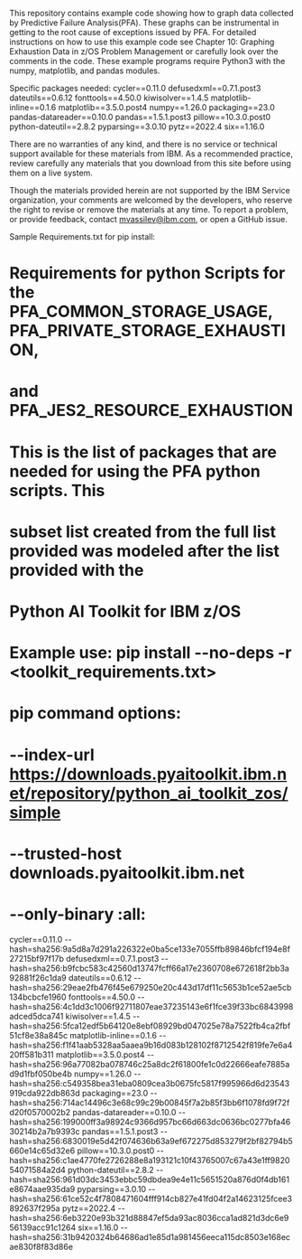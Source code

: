 This repository contains example code showing how to graph data collected by Predictive Failure Analysis(PFA). These graphs can be instrumental in getting to the root cause of exceptions issued by PFA. For detailed instructions on how to use this example code see Chapter 10: Graphing Exhaustion Data in z/OS Problem Management or carefully look over the comments in the code. These example programs require Python3 with the numpy, matplotlib, and pandas modules. 

Specific packages needed:
cycler==0.11.0 
defusedxml==0.7.1.post3 
dateutils==0.6.12 
fonttools==4.50.0 
kiwisolver==1.4.5 
matplotlib-inline==0.1.6
matplotlib==3.5.0.post4 
numpy==1.26.0 
packaging==23.0 
pandas-datareader==0.10.0
pandas==1.5.1.post3
pillow==10.3.0.post0 
python-dateutil==2.8.2
pyparsing==3.0.10
pytz==2022.4
six==1.16.0

There are no warranties of any kind, and there is no service or technical support available for these materials from IBM. As a recommended practice, review carefully any materials that you download from this site before using them on a live system.

Though the materials provided herein are not supported by the IBM Service organization, your comments are welcomed by the developers, who reserve the right to revise or remove the materials at any time. To report a problem, or provide feedback, contact  mvassilev@ibm.com, or open a GitHub issue.

Sample Requirements.txt for pip install:
#####
#
# Requirements for python Scripts for the PFA_COMMON_STORAGE_USAGE, PFA_PRIVATE_STORAGE_EXHAUSTION,
# and PFA_JES2_RESOURCE_EXHAUSTION
#
# This is the list of packages that are needed for using the PFA python scripts.  This
# subset list created from the full list provided was modeled after the list provided with the
# Python AI Toolkit for IBM z/OS
#
# Example use:  pip install --no-deps -r <toolkit_requirements.txt>
#
# pip command options:
# --index-url https://downloads.pyaitoolkit.ibm.net/repository/python_ai_toolkit_zos/simple
# --trusted-host downloads.pyaitoolkit.ibm.net
# --only-binary :all:

cycler==0.11.0 --hash=sha256:9a5d8a7d291a226322e0ba5ce133e7055ffb89846bfcf194e8f27215bf97f17b
defusedxml==0.7.1.post3 --hash=sha256:b9fcbc583c42560d13747fcff66a17e2360708e672618f2bb3a92881f26c1da9
dateutils==0.6.12 --hash=sha256:29eae2fb476f45e679250e20c443d17df11c5653b1ce52ae5cb134bcbcfe1960
fonttools==4.50.0 --hash=sha256:4c1dd3c1006f92711807eae37235143e6f1fce39f33bc6843998adced5dca741
kiwisolver==1.4.5 --hash=sha256:5fca12edf5b64120e8ebf08929bd047025e78a7522fb4ca2fbf51cf8e38a845c
matplotlib-inline==0.1.6 --hash=sha256:f1f41aab5328aa5aaea9b16d083b128102f8712542f819fe7e6a420ff581b311
matplotlib==3.5.0.post4 --hash=sha256:96a77082ba078746c25a8dc2f61800fe1c0d22666eafe7885ad9d1fbf050be4b
numpy==1.26.0 --hash=sha256:c549358bea31eba0809cea3b0675fc5817f995966d6d23543919cda922db863d
packaging==23.0 --hash=sha256:714ac14496c3e68c99c29b00845f7a2b85f3bb6f1078fd9f72fd20f0570002b2
pandas-datareader==0.10.0 --hash=sha256:199000ff3a98924c9366d957bc66d663dc0636bc0277bfa4630214b2a7b9393c
pandas==1.5.1.post3 --hash=sha256:6830019e5d42f074636b63a9ef672275d853279f2bf82794b5660e14c65d32e6
pillow==10.3.0.post0 --hash=sha256:c1ae4770fe2726288e8a193121c10f43765007c67a43e1ff982054071584a2d4
python-dateutil==2.8.2 --hash=sha256:961d03dc3453ebbc59dbdea9e4e11c5651520a876d0f4db161e8674aae935da9
pyparsing==3.0.10 --hash=sha256:61ce52c4f7808471604fff914cb827e41fd04f2a14623125fcee3892637f295a
pytz==2022.4 --hash=sha256:6eb3220e93b321d88847ef5da93ac8036cca1ad821d3dc6e956139acc91c1264
six==1.16.0 --hash=sha256:31b9420324b64686ad1e85d1a981456eeca115dc8503e168ecae830f8f83d86e
